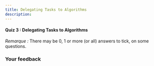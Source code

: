 ```yaml
---
title: Delegating Tasks to Algorithms
description:
---
```

#### Quiz 3 : Delegating Tasks to Algorithms

_Remarque :_ There may be 0, 1 or more (or all) answers to tick, on some questions.

### Your feedback
